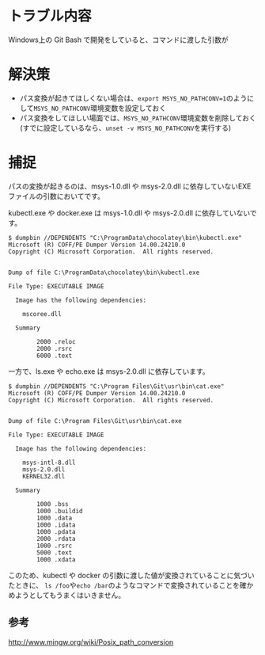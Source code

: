# トラブル内容

Windows上の Git Bash で開発をしていると、コマンドに渡した引数が

# 解決策

* パス変換が起きてほしくない場合は、`export MSYS_NO_PATHCONV=1`のようにして`MSYS_NO_PATHCONV`環境変数を設定しておく
* パス変換をしてほしい場面では、`MSYS_NO_PATHCONV`環境変数を削除しておく(すでに設定しているなら、`unset -v MSYS_NO_PATHCONV`を実行する)

# 捕捉

パスの変換が起きるのは、msys-1.0.dll や msys-2.0.dll に依存していないEXEファイルの引数においてです。

kubectl.exe や docker.exe は msys-1.0.dll や msys-2.0.dll に依存していないです。

```
$ dumpbin //DEPENDENTS "C:\ProgramData\chocolatey\bin\kubectl.exe"
Microsoft (R) COFF/PE Dumper Version 14.00.24210.0
Copyright (C) Microsoft Corporation.  All rights reserved.


Dump of file C:\ProgramData\chocolatey\bin\kubectl.exe

File Type: EXECUTABLE IMAGE

  Image has the following dependencies:

    mscoree.dll

  Summary

        2000 .reloc
        2000 .rsrc
        6000 .text
```

一方で、ls.exe や echo.exe は msys-2.0.dll に依存しています。

```
$ dumpbin //DEPENDENTS "C:\Program Files\Git\usr\bin\cat.exe"
Microsoft (R) COFF/PE Dumper Version 14.00.24210.0
Copyright (C) Microsoft Corporation.  All rights reserved.


Dump of file C:\Program Files\Git\usr\bin\cat.exe

File Type: EXECUTABLE IMAGE

  Image has the following dependencies:

    msys-intl-8.dll
    msys-2.0.dll
    KERNEL32.dll

  Summary

        1000 .bss
        1000 .buildid
        1000 .data
        1000 .idata
        1000 .pdata
        2000 .rdata
        1000 .rsrc
        5000 .text
        1000 .xdata
```

このため、kubectl や docker の引数に渡した値が変換されていることに気づいたときに、
`ls /foo`や`echo /bar`のようなコマンドで変換されていることを確かめようとしてもうまくはいきません。

## 参考

http://www.mingw.org/wiki/Posix_path_conversion